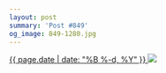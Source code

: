 ```yaml
---
layout: post
summary: 'Post #849'
og_image: 849-1280.jpg
---
```


<p>
 <time>
  <a href="/849">
   {{ page.date | date: "%B %-d, %Y" }}
  </a>
 </time>
 <a href="/849">
  <img data-taken="6/3/2019" sizes="(min-width: 700px) 50vw, calc(100vw - 2rem)" src="{{ site.assets_url }}/849-640.jpg" srcset="{{ site.assets_url }}/849-320.jpg 320w, {{ site.assets_url }}/849-640.jpg 640w, {{ site.assets_url }}/849-960.jpg 960w, {{ site.assets_url }}/849-1280.jpg 1280w"/>
 </a>
</p>
